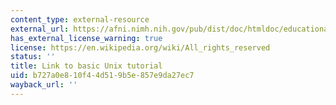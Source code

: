 ```yaml
---
content_type: external-resource
external_url: https://afni.nimh.nih.gov/pub/dist/doc/htmldoc/educational/unix_tutorial/index.html#
has_external_license_warning: true
license: https://en.wikipedia.org/wiki/All_rights_reserved
status: ''
title: Link to basic Unix tutorial
uid: b727a0e8-10f4-4d51-9b5e-857e9da27ec7
wayback_url: ''
---
```

